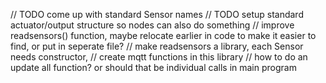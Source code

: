 
// TODO come up with standard Sensor names
// TODO setup standard actuator/output structure so nodes can also do something
// improve readsensors() function, maybe relocate earlier in code to make it easier to find, or put in seperate file?
// make readsensors a library, each Sensor needs constructor, 
// create mqtt functions in this library
// how to do an update all function? or should that be individual calls in main program

